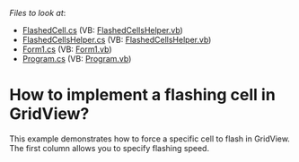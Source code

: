 <!-- default file list -->
*Files to look at*:

* [FlashedCell.cs](./CS/FlashedCell.cs) (VB: [FlashedCellsHelper.vb](./VB/FlashedCellsHelper.vb))
* [FlashedCellsHelper.cs](./CS/FlashedCellsHelper.cs) (VB: [FlashedCellsHelper.vb](./VB/FlashedCellsHelper.vb))
* [Form1.cs](./CS/Form1.cs) (VB: [Form1.vb](./VB/Form1.vb))
* [Program.cs](./CS/Program.cs) (VB: [Program.vb](./VB/Program.vb))
<!-- default file list end -->
# How to implement a flashing cell in GridView?


<p>This example demonstrates how to force a specific cell to flash in GridView. The first column allows you to specify flashing speed.</p>

<br/>



